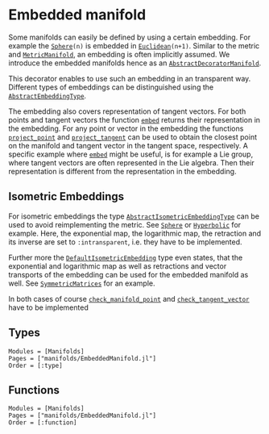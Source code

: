# Embedded manifold

Some manifolds can easily be defined by using a certain embedding. For example the [`Sphere`](@ref)`(n)` is embedded in [`Euclidean`](@ref)`(n+1)`.
Similar to the metric and [`MetricManifold`](@ref), an embedding is often implicitly assumed.
We introduce the embedded manifolds hence as an [`AbstractDecoratorManifold`](@ref).

This decorator enables to use such an embedding in an transparent way. Different types of
embeddings can be distinguished using the [`AbstractEmbeddingType`](@ref).

The embedding also covers representation of tangent vectors.
For both points and tangent vectors the function [`embed`](@ref) returns their representation in the embedding.
For any point or vector in the embedding the functions [`project_point`](@ref) and [`project_tangent`](@ref) can be used to obtain the closest point on the manifold and tangent vector in the tangent space, respectively.
A specific example where [`embed`](@ref) might be useful, is for example a Lie group, where tangent vectors are often represented in the Lie algebra.
Then their representation is different from the representation in the embedding.

## Isometric Embeddings

For isometric embeddings the type [`AbstractIsometricEmbeddingType`](@ref) can be used to
avoid reimplementing the metric. See [`Sphere`](@ref) or [`Hyperbolic`](@ref) for example.
Here, the exponential map, the logarithmic map, the retraction and its inverse
are set to `:intransparent`, i.e. they have to be implemented.

Further more the [`DefaultIsometricEmbedding`](@ref) type even states, that the exponential
and logarithmic map as well as retractions and vector transports of the embedding can be
used for the embedded manifold as well. See [`SymmetricMatrices`](@ref) for an example.

In both cases of course [`check_manifold_point`](@ref) and [`check_tangent_vector`](@ref) have to be implemented

## Types

```@autodocs
Modules = [Manifolds]
Pages = ["manifolds/EmbeddedManifold.jl"]
Order = [:type]
```

## Functions

```@autodocs
Modules = [Manifolds]
Pages = ["manifolds/EmbeddedManifold.jl"]
Order = [:function]
```
